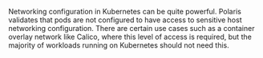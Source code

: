 Networking configuration in Kubernetes can be quite powerful. Polaris validates that pods are not configured to have access to sensitive host networking configuration. There are certain use cases such as a container overlay network like Calico, where this level of access is required, but the majority of workloads running on Kubernetes should not need this.